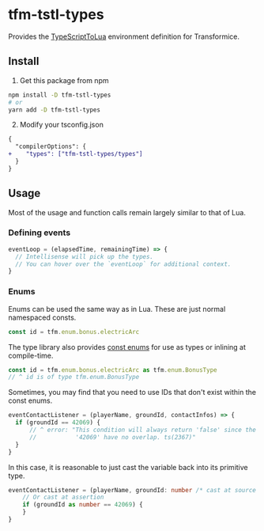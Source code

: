 # tfm-tstl-types

Provides the [TypeScriptToLua](https://github.com/TypeScriptToLua/TypeScriptToLua) environment definition for Transformice.

## Install

1. Get this package from npm

```sh
npm install -D tfm-tstl-types
# or
yarn add -D tfm-tstl-types
```

2. Modify your tsconfig.json

```diff
{
  "compilerOptions": {
+    "types": ["tfm-tstl-types/types"]
  }
}
```

## Usage

Most of the usage and function calls remain largely similar to that of Lua.

### Defining events

```ts
eventLoop = (elapsedTime, remainingTime) => {
  // Intellisense will pick up the types.
  // You can hover over the `eventLoop` for additional context.
}
```

### Enums

Enums can be used the same way as in Lua. These are just normal namespaced consts.

```ts
const id = tfm.enum.bonus.electricArc
```

The type library also provides [const enums](https://www.typescriptlang.org/docs/handbook/enums.html#const-enums) for use as types or inlining at compile-time.

```ts
const id = tfm.enum.bonus.electricArc as tfm.enum.BonusType
// ^ id is of type tfm.enum.BonusType
```

Sometimes, you may find that you need to use IDs that don't exist within the const enums.

```ts
eventContactListener = (playerName, groundId, contactInfos) => {
  if (groundId == 42069) {
      // ^ error: "This condition will always return 'false' since the types 'GroundType' and
      //           '42069' have no overlap. ts(2367)"
  }
}
```

In this case, it is reasonable to just cast the variable back into its primitive type.

```ts
eventContactListener = (playerName, groundId: number /* cast at source */, contactInfos) => {
    // Or cast at assertion
    if (groundId as number == 42069) {
    }
}
```
